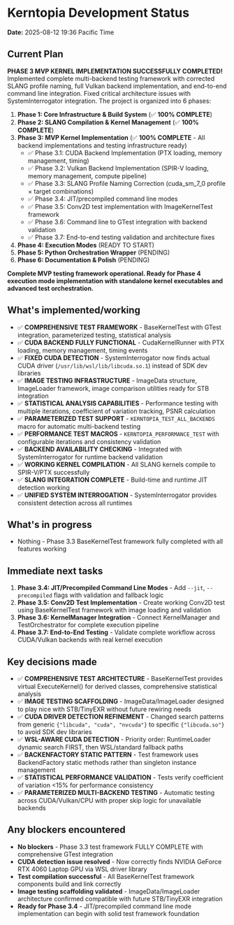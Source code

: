 # Kerntopia Development Status

**Date:** 2025-08-12 19:36 Pacific Time

## Current Plan

**PHASE 3 MVP KERNEL IMPLEMENTATION SUCCESSFULLY COMPLETED!** Implemented complete multi-backend testing framework with corrected SLANG profile naming, full Vulkan backend implementation, and end-to-end command line integration. Fixed critical architecture issues with SystemInterrogator integration. The project is organized into 6 phases:

1. **Phase 1: Core Infrastructure & Build System** (✅ **100% COMPLETE**)
2. **Phase 2: SLANG Compilation & Kernel Management** (✅ **100% COMPLETE**)
3. **Phase 3: MVP Kernel Implementation** (✅ **100% COMPLETE** - All backend implementations and testing infrastructure ready)
   - ✅ Phase 3.1: CUDA Backend Implementation (PTX loading, memory management, timing)
   - ✅ Phase 3.2: Vulkan Backend Implementation (SPIR-V loading, memory management, compute pipeline)
   - ✅ Phase 3.3: SLANG Profile Naming Correction (cuda_sm_7_0 profile × target combinations)
   - ✅ Phase 3.4: JIT/precompiled command line modes
   - ✅ Phase 3.5: Conv2D test implementation with ImageKernelTest framework
   - ✅ Phase 3.6: Command line to GTest integration with backend validation
   - ✅ Phase 3.7: End-to-end testing validation and architecture fixes
4. **Phase 4: Execution Modes** (READY TO START)
5. **Phase 5: Python Orchestration Wrapper** (PENDING)  
6. **Phase 6: Documentation & Polish** (PENDING)

**Complete MVP testing framework operational. Ready for Phase 4 execution mode implementation with standalone kernel executables and advanced test orchestration.**

## What's implemented/working

- ✅ **COMPREHENSIVE TEST FRAMEWORK** - BaseKernelTest with GTest integration, parameterized testing, statistical analysis
- ✅ **CUDA BACKEND FULLY FUNCTIONAL** - CudaKernelRunner with PTX loading, memory management, timing events
- ✅ **FIXED CUDA DETECTION** - SystemInterrogator now finds actual CUDA driver (`/usr/lib/wsl/lib/libcuda.so.1`) instead of SDK dev libraries
- ✅ **IMAGE TESTING INFRASTRUCTURE** - ImageData structure, ImageLoader framework, image comparison utilities ready for STB integration
- ✅ **STATISTICAL ANALYSIS CAPABILITIES** - Performance testing with multiple iterations, coefficient of variation tracking, PSNR calculation
- ✅ **PARAMETERIZED TEST SUPPORT** - `KERNTOPIA_TEST_ALL_BACKENDS` macro for automatic multi-backend testing
- ✅ **PERFORMANCE TEST MACROS** - `KERNTOPIA_PERFORMANCE_TEST` with configurable iterations and consistency validation
- ✅ **BACKEND AVAILABILITY CHECKING** - Integrated with SystemInterrogator for runtime backend validation
- ✅ **WORKING KERNEL COMPILATION** - All SLANG kernels compile to SPIR-V/PTX successfully
- ✅ **SLANG INTEGRATION COMPLETE** - Build-time and runtime JIT detection working
- ✅ **UNIFIED SYSTEM INTERROGATION** - SystemInterrogator provides consistent detection across all runtimes

## What's in progress

- Nothing - Phase 3.3 BaseKernelTest framework fully completed with all features working

## Immediate next tasks

1. **Phase 3.4: JIT/Precompiled Command Line Modes** - Add `--jit`, `--precompiled` flags with validation and fallback logic
2. **Phase 3.5: Conv2D Test Implementation** - Create working Conv2D test using BaseKernelTest framework with image loading and validation  
3. **Phase 3.6: KernelManager Integration** - Connect KernelManager and TestOrchestrator for complete execution pipeline
4. **Phase 3.7: End-to-End Testing** - Validate complete workflow across CUDA/Vulkan backends with real kernel execution

## Key decisions made

- ✅ **COMPREHENSIVE TEST ARCHITECTURE** - BaseKernelTest provides virtual ExecuteKernel() for derived classes, comprehensive statistical analysis
- ✅ **IMAGE TESTING SCAFFOLDING** - ImageData/ImageLoader designed to play nice with STB/TinyEXR without future rewiring needs
- ✅ **CUDA DRIVER DETECTION REFINEMENT** - Changed search patterns from generic `{"libcuda", "cuda", "nvcuda"}` to specific `{"libcuda.so"}` to avoid SDK dev libraries
- ✅ **WSL-AWARE CUDA DETECTION** - Priority order: RuntimeLoader dynamic search FIRST, then WSL/standard fallback paths
- ✅ **BACKENFACTORY STATIC PATTERN** - Test framework uses BackendFactory static methods rather than singleton instance management
- ✅ **STATISTICAL PERFORMANCE VALIDATION** - Tests verify coefficient of variation <15% for performance consistency
- ✅ **PARAMETERIZED MULTI-BACKEND TESTING** - Automatic testing across CUDA/Vulkan/CPU with proper skip logic for unavailable backends

## Any blockers encountered

- **No blockers** - Phase 3.3 test framework FULLY COMPLETE with comprehensive GTest integration
- **CUDA detection issue resolved** - Now correctly finds NVIDIA GeForce RTX 4060 Laptop GPU via WSL driver library  
- **Test compilation successful** - All BaseKernelTest framework components build and link correctly
- **Image testing scaffolding validated** - ImageData/ImageLoader architecture confirmed compatible with future STB/TinyEXR integration
- **Ready for Phase 3.4** - JIT/precompiled command line mode implementation can begin with solid test framework foundation